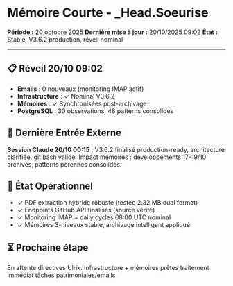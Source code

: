 # Mémoire Courte - _Head.Soeurise
**Période :** 20 octobre 2025
**Dernière mise à jour :** 20/10/2025 09:02
**État :** Stable, V3.6.2 production, réveil nominal

---

## 📋 Réveil 20/10 09:02
- **Emails** : 0 nouveaux (monitoring IMAP actif)
- **Infrastructure** : ✓ Nominal V3.6.2
- **Mémoires** : ✓ Synchronisées post-archivage
- **PostgreSQL** : 30 observations, 48 patterns consolidés

## 🔄 Dernière Entrée Externe
**Session Claude 20/10 00:15** : V3.6.2 finalisé production-ready, architecture clarifiée, git bash validé. Impact mémoires : développements 17-19/10 archivés, patterns pérennes consolidés.

## 🎯 État Opérationnel
- ✓ PDF extraction hybride robuste (tested 2.32 MB dual format)
- ✓ Endpoints GitHub API finalisés (source vérité)
- ✓ Monitoring IMAP + daily cycles 08:00 UTC nominal
- ✓ Mémoires 3-niveaux stable, archivage intelligent appliqué

## ⏳ Prochaine étape
En attente directives Ulrik. Infrastructure + mémoires prêtes traitement immédiat tâches patrimoniales/emails.